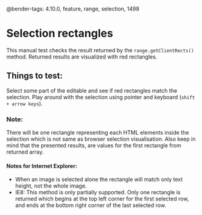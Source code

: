 @bender-tags: 4.10.0, feature, range, selection, 1498

# Selection rectangles

This manual test checks the result returned by the `range.getClientRects()` method. Returned results are visualized with red rectangles.

## Things to test:

Select some part of the editable and see if red rectangles match the selection. Play around with the selection using pointer and keyboard (`shift + arrow keys`).

### Note:

There will be one rectangle representing each HTML elements inside the selection which is not same as browser selection visualisation. Also keep in mind that the presented results, are values for the first rectangle from returned array.


#### Notes for Internet Explorer:

* When an image is selected alone the rectangle will match only text height, not the whole image.
* IE8: This method is only partially supported. Only one rectangle is returned which begins at the top left corner for the first selected row, and ends at the bottom right corner of the last selected row.
